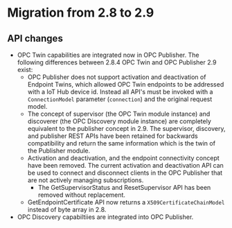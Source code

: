 # Migration from 2.8 to 2.9

## API changes

* OPC Twin capabilities are integrated now in OPC Publisher. The following differences between 2.8.4 OPC Twin and OPC Publisher 2.9 exist:
  * OPC Publisher does not support activation and deactivation of Endpoint Twins, which allowed OPC Twin endpoints to be addressed with a IoT Hub device id. Instead all API's must be invoked with a `ConnectionModel` parameter (`connection`) and the original request model.
  * The concept of supervisor (the OPC Twin module instance) and discoverer (the OPC Discovery module instance) are completely equivalent to the publisher concept in 2.9. The supervisor, discovery, and publisher REST APIs have been retained for backwards compatibility and return the same information which is the twin of the Publisher module.
  * Activation and deactivation, and the endpoint connectivity concept have been removed.  The current activation and deactivation API can be used to connect and disconnect clients in the OPC Publisher that are not actively managing subscriptions.
    * The GetSupervisorStatus and ResetSupervisor API has been removed without replacement.
  * GetEndpointCertificate API now returns a `X509CertificateChainModel` instead of byte array in 2.8.
* OPC Discovery capabiltiies are integrated into OPC Publisher. 
